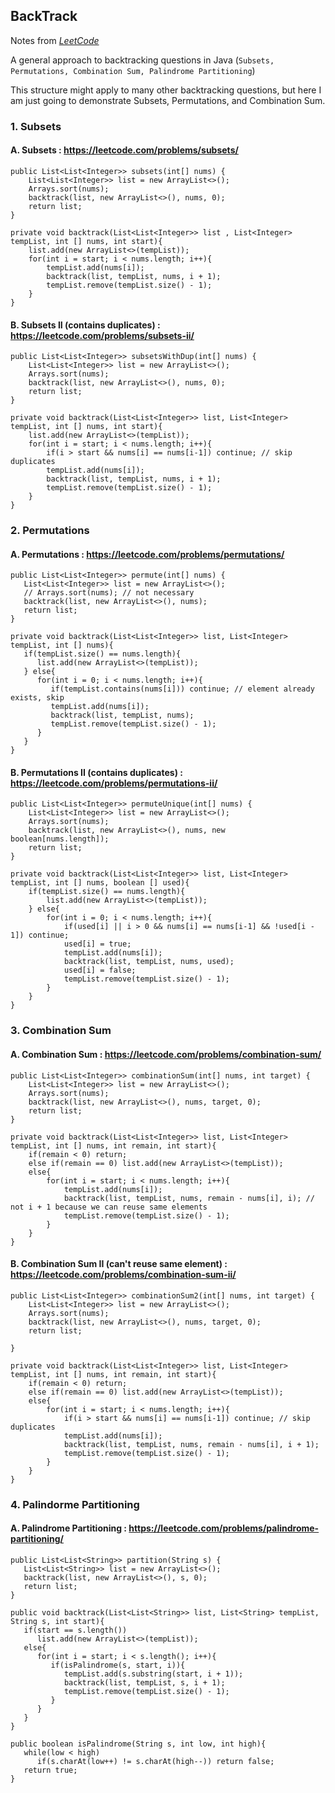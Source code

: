 ## BackTrack 
Notes from *[LeetCode](https://leetcode.com/problems/combination-sum/discuss/16502/A-general-approach-to-backtracking-questions-in-Java-(Subsets-Permutations-Combination-Sum-Palindrome-Partitioning))* 

A general approach to backtracking questions in Java (`Subsets, Permutations, Combination Sum, Palindrome Partitioning`)

This structure might apply to many other backtracking questions, but here I am just going to demonstrate Subsets, Permutations, and Combination Sum.

### 1. Subsets

#### A. Subsets : https://leetcode.com/problems/subsets/

    public List<List<Integer>> subsets(int[] nums) {
        List<List<Integer>> list = new ArrayList<>();
        Arrays.sort(nums);
        backtrack(list, new ArrayList<>(), nums, 0);
        return list;
    }

    private void backtrack(List<List<Integer>> list , List<Integer> tempList, int [] nums, int start){
        list.add(new ArrayList<>(tempList));
        for(int i = start; i < nums.length; i++){
            tempList.add(nums[i]);
            backtrack(list, tempList, nums, i + 1);
            tempList.remove(tempList.size() - 1);
        }
    }

#### B. Subsets II (contains duplicates) : https://leetcode.com/problems/subsets-ii/

    public List<List<Integer>> subsetsWithDup(int[] nums) {
        List<List<Integer>> list = new ArrayList<>();
        Arrays.sort(nums);
        backtrack(list, new ArrayList<>(), nums, 0);
        return list;
    }

    private void backtrack(List<List<Integer>> list, List<Integer> tempList, int [] nums, int start){
        list.add(new ArrayList<>(tempList));
        for(int i = start; i < nums.length; i++){
            if(i > start && nums[i] == nums[i-1]) continue; // skip duplicates
            tempList.add(nums[i]);
            backtrack(list, tempList, nums, i + 1);
            tempList.remove(tempList.size() - 1);
        }
    } 

### 2. Permutations
#### A. Permutations : https://leetcode.com/problems/permutations/

    public List<List<Integer>> permute(int[] nums) {
       List<List<Integer>> list = new ArrayList<>();
       // Arrays.sort(nums); // not necessary
       backtrack(list, new ArrayList<>(), nums);
       return list;
    }

    private void backtrack(List<List<Integer>> list, List<Integer> tempList, int [] nums){
       if(tempList.size() == nums.length){
          list.add(new ArrayList<>(tempList));
       } else{
          for(int i = 0; i < nums.length; i++){ 
             if(tempList.contains(nums[i])) continue; // element already exists, skip
             tempList.add(nums[i]);
             backtrack(list, tempList, nums);
             tempList.remove(tempList.size() - 1);
          }
       }
    } 

#### B. Permutations II (contains duplicates) : https://leetcode.com/problems/permutations-ii/

    public List<List<Integer>> permuteUnique(int[] nums) {
        List<List<Integer>> list = new ArrayList<>();
        Arrays.sort(nums);
        backtrack(list, new ArrayList<>(), nums, new boolean[nums.length]);
        return list;
    }

    private void backtrack(List<List<Integer>> list, List<Integer> tempList, int [] nums, boolean [] used){
        if(tempList.size() == nums.length){
            list.add(new ArrayList<>(tempList));
        } else{
            for(int i = 0; i < nums.length; i++){
                if(used[i] || i > 0 && nums[i] == nums[i-1] && !used[i - 1]) continue;
                used[i] = true; 
                tempList.add(nums[i]);
                backtrack(list, tempList, nums, used);
                used[i] = false; 
                tempList.remove(tempList.size() - 1);
            }
        }
    }


### 3. Combination Sum

#### A. Combination Sum : https://leetcode.com/problems/combination-sum/

    public List<List<Integer>> combinationSum(int[] nums, int target) {
        List<List<Integer>> list = new ArrayList<>();
        Arrays.sort(nums);
        backtrack(list, new ArrayList<>(), nums, target, 0);
        return list;
    }

    private void backtrack(List<List<Integer>> list, List<Integer> tempList, int [] nums, int remain, int start){
        if(remain < 0) return;
        else if(remain == 0) list.add(new ArrayList<>(tempList));
        else{ 
            for(int i = start; i < nums.length; i++){
                tempList.add(nums[i]);
                backtrack(list, tempList, nums, remain - nums[i], i); // not i + 1 because we can reuse same elements
                tempList.remove(tempList.size() - 1);
            }
        }
    }

#### B. Combination Sum II (can't reuse same element) : https://leetcode.com/problems/combination-sum-ii/

    public List<List<Integer>> combinationSum2(int[] nums, int target) {
        List<List<Integer>> list = new ArrayList<>();
        Arrays.sort(nums);
        backtrack(list, new ArrayList<>(), nums, target, 0);
        return list;

    }

    private void backtrack(List<List<Integer>> list, List<Integer> tempList, int [] nums, int remain, int start){
        if(remain < 0) return;
        else if(remain == 0) list.add(new ArrayList<>(tempList));
        else{
            for(int i = start; i < nums.length; i++){
                if(i > start && nums[i] == nums[i-1]) continue; // skip duplicates
                tempList.add(nums[i]);
                backtrack(list, tempList, nums, remain - nums[i], i + 1);
                tempList.remove(tempList.size() - 1); 
            }
        }
    } 

### 4. Palindorme Partitioning
#### A. Palindrome Partitioning : https://leetcode.com/problems/palindrome-partitioning/

    public List<List<String>> partition(String s) {
       List<List<String>> list = new ArrayList<>();
       backtrack(list, new ArrayList<>(), s, 0);
       return list;
    }

    public void backtrack(List<List<String>> list, List<String> tempList, String s, int start){
       if(start == s.length())
          list.add(new ArrayList<>(tempList));
       else{
          for(int i = start; i < s.length(); i++){
             if(isPalindrome(s, start, i)){
                tempList.add(s.substring(start, i + 1));
                backtrack(list, tempList, s, i + 1);
                tempList.remove(tempList.size() - 1);
             }
          }
       }
    }

    public boolean isPalindrome(String s, int low, int high){
       while(low < high)
          if(s.charAt(low++) != s.charAt(high--)) return false;
       return true;
    } 
